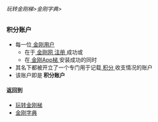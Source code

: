 ###### 玩转金刚梯>金刚字典>
### 积分账户

- 每一位[ 金刚用户 ]()
  - 在于[ 金刚网 ]()[ 注册 ]()成功或
  - 在[ 金刚App梯 ]()安装成功的同时
- 其名下都被开立了一个专门用于记载[ 积分 ]()收支情况的账户
- 该账户即是<strong> 积分账户 </strong>

#### 返回到
- [玩转金刚梯](https://github.com/a2zitpro/web/blob/master/LadderFree/A.md)
- [金刚字典](https://github.com/a2zitpro/web/blob/master/LadderFree/kkDictionary/KKDictionary.md)



